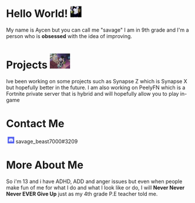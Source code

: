 # Hello World!&nbsp;<img src="https://raw.githubusercontent.com/savegebeast7000/savegebeast7000/main/IKNm.gif" width="30px">
My name is Aycen but you can call me "savage" I am in 9th grade and I'm a person who is **obsessed** with the idea of improving.

# Projects&nbsp;<img src="https://raw.githubusercontent.com/savegebeast7000/savegebeast7000/main/S-AHunterxHunter-49x264-vorbis603A2DACmkv_snapshot_1225_20120705_180231.png" width="55px">
Ive been working on some projects such as Synapse Z which is Synapse X but hopefully better in the future.
I am also working on PeelyFN which is a Fortnite private server that is hybrid and will hopefully allow you to play in-game

# Contact Me
&nbsp;<img src="https://raw.githubusercontent.com/savegebeast7000/savegebeast7000/main/PRywUXcqg0v5DD6s7C3LyQ.jpeg" width="18px"> savage_beast7000#3209

# More About Me
So i'm 13 and i have ADHD, ADD and anger issues but even when people make fun of me for what I do and what I look like or do, I will **Never Never Never EVER Give Up** just as my 4th grade P.E teacher told me.
